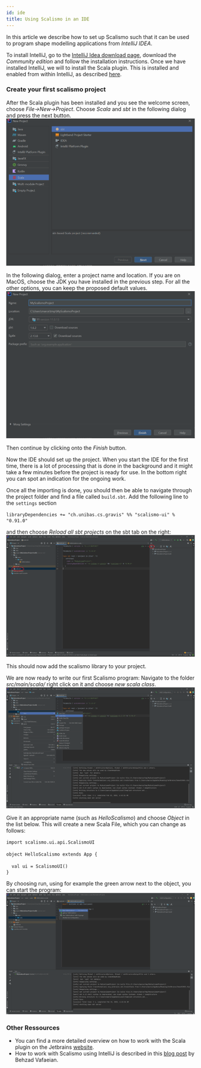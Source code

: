 ```yaml
---
id: ide
title: Using Scalismo in an IDE
---
```


In this article we describe how to set up Scalismo such that it can be used to program shape modelling applications from *IntelliJ IDEA*.

To install IntelliJ, go to the [IntelliJ Idea download page](https://www.jetbrains.com/idea/download/#section=windows), download the *Community edition* and follow the installation instructions. Once we have installed IntelliJ, we will to install the Scala plugin. This is 
installed and enabled from within IntelliJ, as described [here](https://www.jetbrains.com/help/idea/discover-intellij-idea-for-scala.html#).


### Create your first scalismo project

After the Scala plugin has been installed and you see the welcome screen, choose *File->New->Project*.
Choose *Scala*  and *sbt* in the following dialog and press the next button. 
![intellij-new-project](images/intellij-new-project.png)

In the following dialog, enter a project name and location. If you are on MacOS, 
choose the JDK you have installed in the previous step. For all the other options, 
you can keep the proposed default values. 
![intellij-new-project](images/intellij-new-project-options.png)

Then continue by clicking onto the *Finish* button.

Now the IDE should set up the project. When you start the IDE for the first time,
there is a lot of processing that is done in the background and it might take a few minutes before the project is ready for use. In the bottom right you can spot an indication for the ongoing work.

Once all the importing is done, you should then be able to navigate through the project folder and find a file called ```build.sbt```.
Add the following line to the ```settings``` section
```
libraryDependencies += "ch.unibas.cs.gravis" %% "scalismo-ui" % "0.91.0"
```
and then choose *Reload all sbt projects* on the sbt tab on the right:
![intellij-build-sbt](images/intellij-build-sbt.png)

This should now add the scalismo library to your project. 

We are now ready to write our first Scalismo program:  Navigate to the folder
*src/main/scala/* right click on it and choose *new scala class*. 
![new scala class](images/intellij-new-scala-class.png)

Give it an appropriate name (such as *HelloScalismo*) and choose *Object* in the list below. This will create a new Scala File, which you can change as follows:
```
import scalismo.ui.api.ScalismoUI

object HelloScalismo extends App {

  val ui = ScalismoUI()
}
```

By choosing run, using for example the green arrow next to the object, you can start 
the program:
![intellij-run](images/intellij-run-projet.png)


### Other Ressources

* You can find a more detailed overview on how to work with the Scala plugin on the Jetbrains [website](https://www.jetbrains.com/help/idea/discover-intellij-idea-for-scala.html#).
* How to work with Scalismo using IntelliJ is described in this [blog post](http://empty-set.me/index.php/categories-intro/statistical-shape-modeling/) by Behzad Vafaeian.

